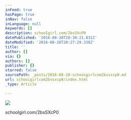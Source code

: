 ```yaml
---
inFeed: true
hasPage: true
inNav: false
inLanguage: null
keywords: []
description: schooIgirl.com/2bsSXcP0
datePublished: '2016-08-28T20:30:21.831Z'
dateModified: '2016-08-28T20:27:29.338Z'
title: ''
author: []
via: {}
authors: []
publisher: {}
starred: false
sourcePath: _posts/2016-08-28-schooigirlcom2bssxcp0.md
url: schooigirlcom2bssxcp0/index.html
_type: Article

---
```

![](https://the-grid-user-content.s3-us-west-2.amazonaws.com/51319f00-29a6-4b15-9d13-ee43a343e167.jpg)

schooIgirl.com/2bsSXcP0